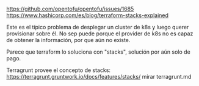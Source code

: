 <https://github.com/opentofu/opentofu/issues/1685>
<https://www.hashicorp.com/es/blog/terraform-stacks-explained>

Este es el típico problema de desplegar un cluster de k8s y luego querer provisionar sobre él.
No sep puede porque el provider de k8s no es capaz de obtener la información, por que aún no existe.

Parece que terraform lo soluciona con "stacks", solución por aún solo de pago.

Terragrunt provee el concepto de stacks: <https://terragrunt.gruntwork.io/docs/features/stacks/>
mirar terragrunt.md
